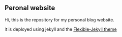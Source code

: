 ## Peronal website

Hi, this is the repository for my personal blog website.

It is deployed using jekyll and the [Flexible-Jekyll theme](https://github.com/artemsheludko/flexible-jekyll)
